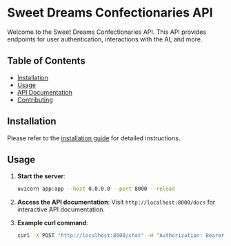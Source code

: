 # Sweet Dreams Confectionaries API

Welcome to the Sweet Dreams Confectionaries API. This API provides endpoints for user authentication, interactions with the AI, and more.

## Table of Contents

- [Installation](#installation)
- [Usage](#usage)
- [API Documentation](API_DOCS.md)
- [Contributing](CONTRIBUTING.md)

## Installation

Please refer to the [installation guide](INSTALLATION.md) for detailed instructions.

## Usage

1. **Start the server**:
   ```bash
   uvicorn app:app --host 0.0.0.0 --port 8000 --reload
   ```

2. **Access the API documentation**:
   Visit `http://localhost:8000/docs` for interactive API documentation.

3. **Example curl command**:
   ```bash
   curl -X POST "http://localhost:8000/chat" -H "Authorization: Bearer YOUR_ACCESS_TOKEN" -H "Content-Type: application/json" -d '{"message": "Hello, AI!"}'
   ```
